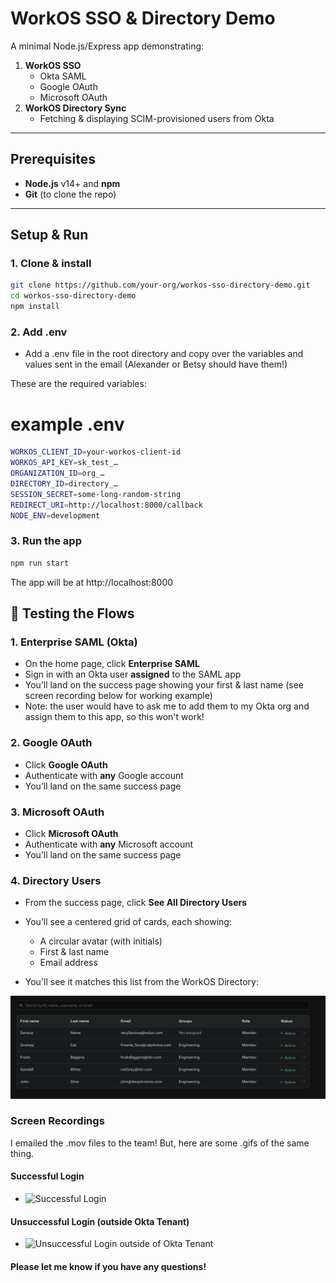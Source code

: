 # WorkOS SSO & Directory Demo

A minimal Node.js/Express app demonstrating:

1. **WorkOS SSO**
   - Okta SAML
   - Google OAuth
   - Microsoft OAuth
2. **WorkOS Directory Sync**
   - Fetching & displaying SCIM-provisioned users from Okta

---

## Prerequisites

- **Node.js** v14+ and **npm**
- **Git** (to clone the repo)

---

## Setup & Run

### 1. Clone & install

```bash
git clone https://github.com/your-org/workos-sso-directory-demo.git
cd workos-sso-directory-demo
npm install
```

### 2. Add .env

- Add a .env file in the root directory and copy over the variables and values sent in the email (Alexander or Betsy should have them!)

These are the required variables:

# example .env

```bash
WORKOS_CLIENT_ID=your-workos-client-id
WORKOS_API_KEY=sk_test_…
ORGANIZATION_ID=org_…
DIRECTORY_ID=directory_…
SESSION_SECRET=some-long-random-string
REDIRECT_URI=http://localhost:8000/callback
NODE_ENV=development
```

### 3. Run the app

```bash
npm run start
```

The app will be at http://localhost:8000

## 🔑 Testing the Flows

### 1. Enterprise SAML (Okta)

- On the home page, click **Enterprise SAML**
- Sign in with an Okta user **assigned** to the SAML app
- You’ll land on the success page showing your first & last name (see screen recording below for working example)
- Note: the user would have to ask me to add them to my Okta org and assign them to this app, so this won't work!

### 2. Google OAuth

- Click **Google OAuth**
- Authenticate with **any** Google account
- You’ll land on the same success page

### 3. Microsoft OAuth

- Click **Microsoft OAuth**
- Authenticate with **any** Microsoft account
- You’ll land on the same success page

### 4. Directory Users

- From the success page, click **See All Directory Users**
- You’ll see a centered grid of cards, each showing:

  - A circular avatar (with initials)
  - First & last name
  - Email address

- You'll see it matches this list from the WorkOS Directory:

![Directory Sync](./public/images/directory_sync.png)

### Screen Recordings

I emailed the .mov files to the team! But, here are some .gifs of the same thing.

#### Successful Login

- ![Successful Login](./recordings/login_test_successful.gif)

#### Unsuccessful Login (outside Okta Tenant)

- ![Unsuccessful Login outside of Okta Tenant](./recordings/login_test_not_assigned.gif)

#### Please let me know if you have any questions!
